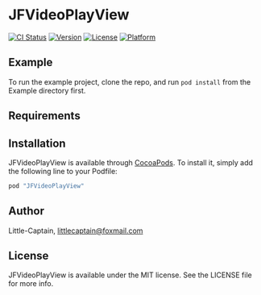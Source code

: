 # JFVideoPlayView

[![CI Status](http://img.shields.io/travis/Little-Captain/JFVideoPlayView.svg?style=flat)](https://travis-ci.org/Little-Captain/JFVideoPlayView)
[![Version](https://img.shields.io/cocoapods/v/JFVideoPlayView.svg?style=flat)](http://cocoapods.org/pods/JFVideoPlayView)
[![License](https://img.shields.io/cocoapods/l/JFVideoPlayView.svg?style=flat)](http://cocoapods.org/pods/JFVideoPlayView)
[![Platform](https://img.shields.io/cocoapods/p/JFVideoPlayView.svg?style=flat)](http://cocoapods.org/pods/JFVideoPlayView)

## Example

To run the example project, clone the repo, and run `pod install` from the Example directory first.

## Requirements

## Installation

JFVideoPlayView is available through [CocoaPods](http://cocoapods.org). To install
it, simply add the following line to your Podfile:

```ruby
pod "JFVideoPlayView"
```

## Author

Little-Captain, littlecaptain@foxmail.com

## License

JFVideoPlayView is available under the MIT license. See the LICENSE file for more info.
